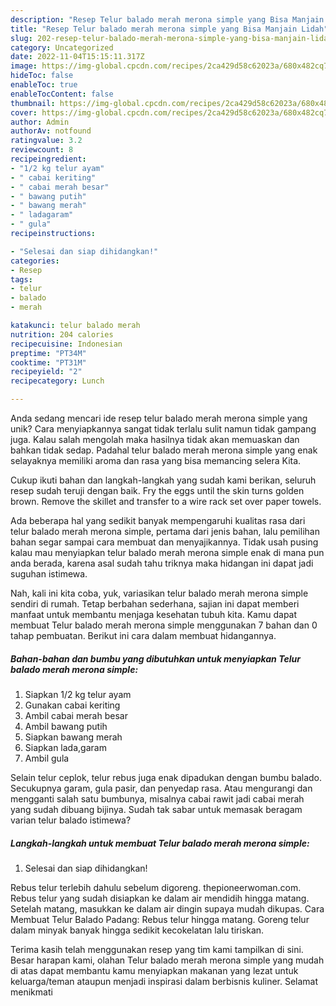 ```yaml
---
description: "Resep Telur balado merah merona simple yang Bisa Manjain Lidah"
title: "Resep Telur balado merah merona simple yang Bisa Manjain Lidah"
slug: 202-resep-telur-balado-merah-merona-simple-yang-bisa-manjain-lidah
category: Uncategorized
date: 2022-11-04T15:15:11.317Z
image: https://img-global.cpcdn.com/recipes/2ca429d58c62023a/680x482cq70/telur-balado-merah-merona-simple-foto-resep-utama.jpg
hideToc: false
enableToc: true
enableTocContent: false
thumbnail: https://img-global.cpcdn.com/recipes/2ca429d58c62023a/680x482cq70/telur-balado-merah-merona-simple-foto-resep-utama.jpg
cover: https://img-global.cpcdn.com/recipes/2ca429d58c62023a/680x482cq70/telur-balado-merah-merona-simple-foto-resep-utama.jpg
author: Admin
authorAv: notfound
ratingvalue: 3.2
reviewcount: 8
recipeingredient:
- "1/2 kg telur ayam"
- " cabai keriting"
- " cabai merah besar"
- " bawang putih"
- " bawang merah"
- " ladagaram"
- " gula"
recipeinstructions:

- "Selesai dan siap dihidangkan!"
categories:
- Resep
tags:
- telur
- balado
- merah

katakunci: telur balado merah 
nutrition: 204 calories
recipecuisine: Indonesian
preptime: "PT34M"
cooktime: "PT31M"
recipeyield: "2"
recipecategory: Lunch

---
```





Anda sedang mencari ide resep telur balado merah merona simple yang unik? Cara menyiapkannya sangat tidak terlalu sulit namun tidak gampang juga. Kalau salah mengolah maka hasilnya tidak akan memuaskan dan bahkan tidak sedap. Padahal telur balado merah merona simple yang enak selayaknya memiliki aroma dan rasa yang bisa memancing selera Kita.





Cukup ikuti bahan dan langkah-langkah yang sudah kami berikan, seluruh resep sudah teruji dengan baik. Fry the eggs until the skin turns golden brown. Remove the skillet and transfer to a wire rack set over paper towels.

Ada beberapa hal yang sedikit banyak mempengaruhi kualitas rasa dari telur balado merah merona simple, pertama dari jenis bahan, lalu pemilihan bahan segar sampai cara membuat dan menyajikannya. Tidak usah pusing kalau mau menyiapkan telur balado merah merona simple enak di mana pun anda berada, karena asal sudah tahu triknya maka hidangan ini dapat jadi suguhan istimewa.






Nah, kali ini kita coba, yuk, variasikan telur balado merah merona simple sendiri di rumah. Tetap berbahan sederhana, sajian ini dapat memberi manfaat untuk membantu menjaga kesehatan tubuh kita. Kamu dapat membuat Telur balado merah merona simple menggunakan 7 bahan dan 0 tahap pembuatan. Berikut ini cara dalam membuat hidangannya.

<!--inarticleads1-->

##### Bahan-bahan dan bumbu yang dibutuhkan untuk menyiapkan Telur balado merah merona simple:

1. Siapkan 1/2 kg telur ayam
1. Gunakan  cabai keriting
1. Ambil  cabai merah besar
1. Ambil  bawang putih
1. Siapkan  bawang merah
1. Siapkan  lada,garam
1. Ambil  gula


Selain telur ceplok, telur rebus juga enak dipadukan dengan bumbu balado. Secukupnya garam, gula pasir, dan penyedap rasa. Atau mengurangi dan mengganti salah satu bumbunya, misalnya cabai rawit jadi cabai merah yang sudah dibuang bijinya. Sudah tak sabar untuk memasak beragam varian telur balado istimewa? 

<!--inarticleads2-->

##### Langkah-langkah untuk membuat Telur balado merah merona simple:


1. Selesai dan siap dihidangkan!

Rebus telur terlebih dahulu sebelum digoreng. thepioneerwoman.com. Rebus telur yang sudah disiapkan ke dalam air mendidih hingga matang. Setelah matang, masukkan ke dalam air dingin supaya mudah dikupas. Cara Membuat Telur Balado Padang: Rebus telur hingga matang. Goreng telur dalam minyak banyak hingga sedikit kecokelatan lalu tiriskan. 

Terima kasih telah menggunakan resep yang tim kami tampilkan di sini. Besar harapan kami, olahan Telur balado merah merona simple yang mudah di atas dapat membantu kamu menyiapkan makanan yang lezat untuk keluarga/teman ataupun menjadi inspirasi dalam berbisnis kuliner. Selamat menikmati
